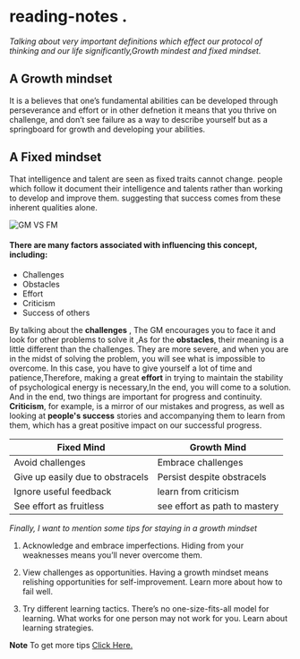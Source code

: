 # reading-notes .
  
  
  

*Talking about very important definitions which effect our protocol of thinking and our life significantly,Growth mindest and fixed mindset.*  

## A Growth mindset
 It is a believes that one’s fundamental abilities can be developed through perseverance and effort or in other defnetion it means that you thrive on challenge, and don’t see failure as a way to describe yourself but as a springboard for growth and developing your abilities.
 
 ## A Fixed mindset
 That intelligence and talent are seen as fixed traits cannot change.  people which follow it  document their intelligence and talents rather than working to develop and improve them. suggesting that success comes from these inherent qualities alone. 
 
![GM VS FM](https://miro.medium.com/max/1200/1*TtlqcGNhwGaF0mOfsQJrOg.jpeg)
 
 
 
 #### There are many factors associated with influencing this concept, including:
 - Challenges
 - Obstacles
 - Effort
 - Criticism
 - Success of others  

By talking about the **challenges** , The GM encourages you to face it and look for other problems to solve it ,As for the **obstacles**, their meaning is a little different than the challenges. They are more severe, and when you are in the midst of solving the problem, you will see what is impossible to overcome. In this case, you have to give yourself a lot of time and patience,Therefore, making a great **effort** in trying to maintain the stability of psychological energy is necessary,In the end, you will come to a solution.
And in the end, two things are important for progress and continuity. **Criticism**, for example, is a mirror of our mistakes and progress, as well as looking at **people's success** stories and accompanying them to learn from them, which has a great positive impact on our successful progress.
 
Fixed Mind | Growth Mind 
----------- | ----------
Avoid challenges     | Embrace challenges 
Give up easily due to obstracels | Persist despite obstracels 
Ignore useful feedback| learn from criticism 
See effort as fruitless| see effort as path to mastery 

*Finally, I want to mention some tips for staying in a growth mindset*
1. Acknowledge and embrace imperfections.
Hiding from your weaknesses means you’ll never overcome them.

2. View challenges as opportunities.
Having a growth mindset means relishing opportunities for self-improvement. Learn more about how to fail well.

3. Try different learning tactics.
There’s no one-size-fits-all model for learning. What works for one person may not work for you. Learn about learning strategies.

**Note** 
To get more tips  [Click Here.](https://www.opencolleges.edu.au/informed/features/develop-a-growth-mindset/)
